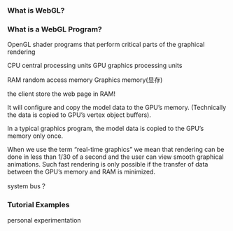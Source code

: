 
### What is WebGL?
### What is a WebGL Program?
OpenGL shader programs that perform critical parts of the graphical rendering

CPU central processing units
GPU graphics processing units

RAM random  access memory
Graphics memory(显存)


the client store the web page in RAM!

It will configure and copy the model data to the GPU’s memory.  (Technically the data is copied to GPU’s vertex object buffers).

In a typical graphics program, the model data is copied to the GPU’s memory only once. 

When we use the term “real-time graphics” we mean that rendering can be done in less than 1/30 of a second and the user can view smooth graphical animations. Such fast rendering is only possible if the transfer of data between the GPU’s memory and RAM is minimized.

system bus？

### Tutorial Examples

personal experimentation
